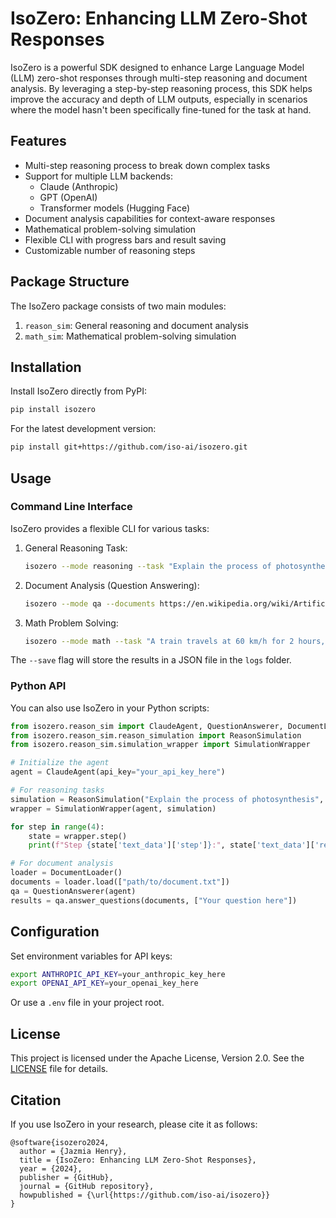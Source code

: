 # IsoZero: Enhancing LLM Zero-Shot Responses

IsoZero is a powerful SDK designed to enhance Large Language Model (LLM) zero-shot responses through multi-step reasoning and document analysis. By leveraging a step-by-step reasoning process, this SDK helps improve the accuracy and depth of LLM outputs, especially in scenarios where the model hasn't been specifically fine-tuned for the task at hand.

## Features

- Multi-step reasoning process to break down complex tasks
- Support for multiple LLM backends:
  - Claude (Anthropic)
  - GPT (OpenAI)
  - Transformer models (Hugging Face)
- Document analysis capabilities for context-aware responses
- Mathematical problem-solving simulation
- Flexible CLI with progress bars and result saving
- Customizable number of reasoning steps

## Package Structure

The IsoZero package consists of two main modules:

1. `reason_sim`: General reasoning and document analysis
2. `math_sim`: Mathematical problem-solving simulation

## Installation

Install IsoZero directly from PyPI:

```bash
pip install isozero
```

For the latest development version:

```bash
pip install git+https://github.com/iso-ai/isozero.git
```

## Usage

### Command Line Interface

IsoZero provides a flexible CLI for various tasks:

1. General Reasoning Task:
   ```bash
   isozero --mode reasoning --task "Explain the process of photosynthesis" --agent claude --steps 4 --save
   ```

2. Document Analysis (Question Answering):
   ```bash
   isozero --mode qa --documents https://en.wikipedia.org/wiki/Artificial_intelligence https://en.wikipedia.org/wiki/Machine_learning --questions questions.txt --agent huggingface --model google/flan-t5-large --steps 4
   ```

3. Math Problem Solving:
   ```bash
   isozero --mode math --task "A train travels at 60 km/h for 2 hours, then at 90 km/h for 3 hours. What's the total distance?" --agent openai --steps 4 --save
   ```

The `--save` flag will store the results in a JSON file in the `logs` folder.

### Python API

You can also use IsoZero in your Python scripts:

```python
from isozero.reason_sim import ClaudeAgent, QuestionAnswerer, DocumentLoader
from isozero.reason_sim.reason_simulation import ReasonSimulation
from isozero.reason_sim.simulation_wrapper import SimulationWrapper

# Initialize the agent
agent = ClaudeAgent(api_key="your_api_key_here")

# For reasoning tasks
simulation = ReasonSimulation("Explain the process of photosynthesis", max_steps=4)
wrapper = SimulationWrapper(agent, simulation)

for step in range(4):
    state = wrapper.step()
    print(f"Step {state['text_data']['step']}:", state['text_data']['reasoning'][-1])

# For document analysis
loader = DocumentLoader()
documents = loader.load(["path/to/document.txt"])
qa = QuestionAnswerer(agent)
results = qa.answer_questions(documents, ["Your question here"])
```

## Configuration

Set environment variables for API keys:

```bash
export ANTHROPIC_API_KEY=your_anthropic_key_here
export OPENAI_API_KEY=your_openai_key_here
```

Or use a `.env` file in your project root.

## License

This project is licensed under the Apache License, Version 2.0. See the [LICENSE](LICENSE) file for details.

## Citation

If you use IsoZero in your research, please cite it as follows:

```
@software{isozero2024,
  author = {Jazmia Henry},
  title = {IsoZero: Enhancing LLM Zero-Shot Responses},
  year = {2024},
  publisher = {GitHub},
  journal = {GitHub repository},
  howpublished = {\url{https://github.com/iso-ai/isozero}}
}
```
